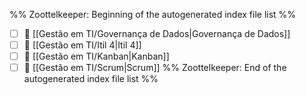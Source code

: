 %% Zoottelkeeper: Beginning of the autogenerated index file list  %%
- [ ] 📄 [[Gestão em TI/Governança de Dados|Governança de Dados]]
- [ ] 📄 [[Gestão em TI/Itil 4|Itil 4]]
- [ ] 📄 [[Gestão em TI/Kanban|Kanban]]
- [ ] 📄 [[Gestão em TI/Scrum|Scrum]]
%% Zoottelkeeper: End of the autogenerated index file list  %%

